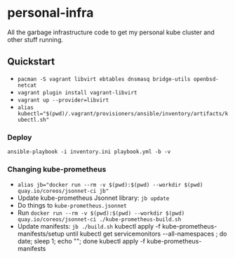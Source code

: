 # personal-infra

All the garbage infrastructure code to get my personal kube cluster and other stuff running.

## Quickstart

 * `pacman -S vagrant libvirt ebtables dnsmasq bridge-utils openbsd-netcat` 
 * `vagrant plugin install vagrant-libvirt`
 * `vagrant up --provider=libvirt`
 * `alias kubectl="$(pwd)/.vagrant/provisioners/ansible/inventory/artifacts/kubectl.sh"`

### Deploy

`ansible-playbook -i inventory.ini playbook.yml -b -v`

### Changing kube-prometheus

 * `alias jb="docker run --rm -v $(pwd):$(pwd) --workdir $(pwd) quay.io/coreos/jsonnet-ci jb"`
 * Update kube-prometheus Jsonnet library: `jb update`
 * Do things to `kube-prometheus.jsonnet`
 * Run `docker run --rm -v $(pwd):$(pwd) --workdir $(pwd) quay.io/coreos/jsonnet-ci ./kube-prometheus-build.sh`
 * Update manifests: `jb ./build.sh`
 kubectl apply -f kube-prometheus-manifests/setup
 until kubectl get servicemonitors --all-namespaces ; do date; sleep 1; echo ""; done
 kubectl apply -f kube-prometheus-manifests
 ```
